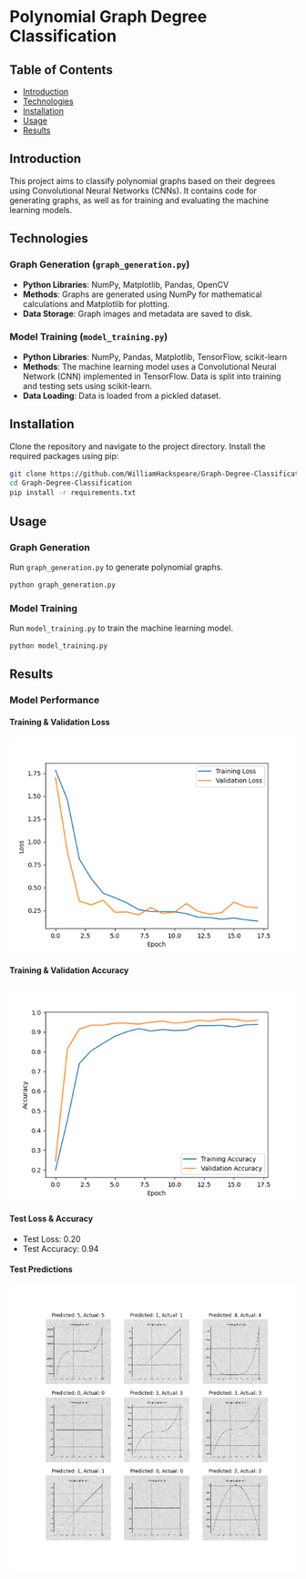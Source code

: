 # Polynomial Graph Degree Classification

## Table of Contents
- [Introduction](#introduction)
- [Technologies](#technologies)
- [Installation](#installation)
- [Usage](#usage)
- [Results](#results)

## Introduction
This project aims to classify polynomial graphs based on their degrees using Convolutional Neural Networks (CNNs). It contains code for generating graphs, as well as for training and evaluating the machine learning models.

## Technologies
### Graph Generation (`graph_generation.py`)
- **Python Libraries**: NumPy, Matplotlib, Pandas, OpenCV
- **Methods**: Graphs are generated using NumPy for mathematical calculations and Matplotlib for plotting.
- **Data Storage**: Graph images and metadata are saved to disk.

### Model Training (`model_training.py`)
- **Python Libraries**: NumPy, Pandas, Matplotlib, TensorFlow, scikit-learn
- **Methods**: The machine learning model uses a Convolutional Neural Network (CNN) implemented in TensorFlow. Data is split into training and testing sets using scikit-learn.
- **Data Loading**: Data is loaded from a pickled dataset.

## Installation

Clone the repository and navigate to the project directory. Install the required packages using pip:

```bash
git clone https://github.com/WilliamHackspeare/Graph-Degree-Classification.git
cd Graph-Degree-Classification
pip install -r requirements.txt
```

## Usage

### Graph Generation

Run `graph_generation.py` to generate polynomial graphs.

```bash
python graph_generation.py
```

### Model Training

Run `model_training.py` to train the machine learning model.

```bash
python model_training.py
```

## Results

### Model Performance

#### Training & Validation Loss

![Graph of Training & Validation Loss](/content/loss.png)

#### Training & Validation Accuracy

![Graph of Training & Validation Accuracy](/content/accuracy.png)

#### Test Loss & Accuracy

- Test Loss: 0.20
- Test Accuracy: 0.94

#### Test Predictions

![Some Predictions from the Test Set](/content/predictions.png)